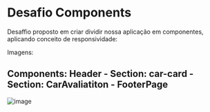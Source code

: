 # Desafio Components

Desaffio proposto em criar dividir nossa aplicação em componentes, aplicando conceito de responsividade:

Imagens:

## Components: Header - Section: car-card - Section: CarAvaliatiton - FooterPage
![image](https://github.com/lfernandex/desafio-components/assets/106842103/3fd940b3-991f-4b6c-98bb-ba67d0940929)


 
